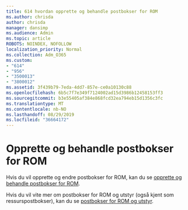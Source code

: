```yaml
---
title: 614 hvordan opprette og behandle postbokser for ROM
ms.author: chrisda
author: chrisda
manager: dansimp
ms.audience: Admin
ms.topic: article
ROBOTS: NOINDEX, NOFOLLOW
localization_priority: Normal
ms.collection: Adm_O365
ms.custom:
- "614"
- "956"
- "3500013"
- "3800012"
ms.assetid: 3f439b79-7eda-4dd7-857e-ce0a10130c88
ms.openlocfilehash: 6b5c7f7e349f7124002ad15d3986b12458153ff3
ms.sourcegitcommit: b3e55405af384e868fcd32ea794eb15d1356c3fc
ms.translationtype: MT
ms.contentlocale: nb-NO
ms.lasthandoff: 08/29/2019
ms.locfileid: "36664172"
---
```

# <a name="how-to-create-and-manage-room-mailboxes"></a>Opprette og behandle postbokser for ROM

Hvis du vil opprette og endre postbokser for ROM, kan du se [opprette og behandle postbokser for ROM](https://technet.microsoft.com/library/jj215781.aspx).

Hvis du vil vite mer om postbokser for ROM og utstyr (også kjent som ressurspostbokser), kan du se [postbokser for ROM og utstyr](https://support.office.com/article/9f518a6d-1e2c-4d44-93f3-e19013a1552b).
